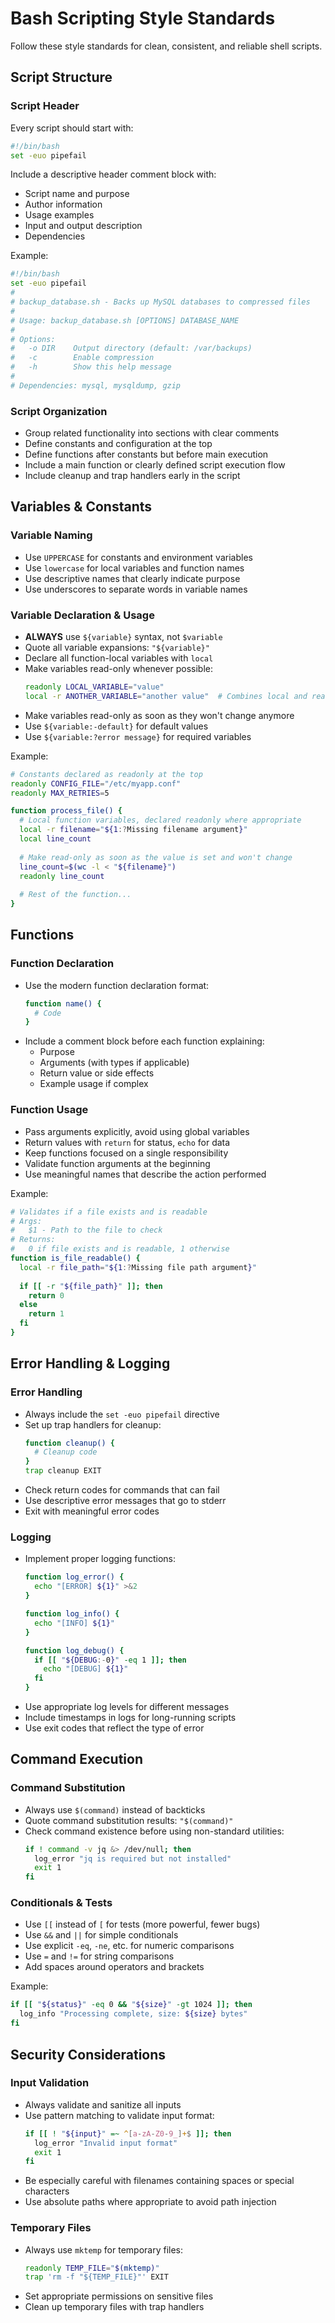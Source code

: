 # Bash Scripting Style Standards

Follow these style standards for clean, consistent, and reliable shell scripts.

## Script Structure

### Script Header
Every script should start with:
```bash
#!/bin/bash
set -euo pipefail
```

Include a descriptive header comment block with:
- Script name and purpose
- Author information
- Usage examples
- Input and output description
- Dependencies

Example:
```bash
#!/bin/bash
set -euo pipefail
#
# backup_database.sh - Backs up MySQL databases to compressed files
#
# Usage: backup_database.sh [OPTIONS] DATABASE_NAME
#
# Options:
#   -o DIR    Output directory (default: /var/backups)
#   -c        Enable compression
#   -h        Show this help message
#
# Dependencies: mysql, mysqldump, gzip
```

### Script Organization
- Group related functionality into sections with clear comments
- Define constants and configuration at the top
- Define functions after constants but before main execution
- Include a main function or clearly defined script execution flow
- Include cleanup and trap handlers early in the script

## Variables & Constants

### Variable Naming
- Use `UPPERCASE` for constants and environment variables
- Use `lowercase` for local variables and function names
- Use descriptive names that clearly indicate purpose
- Use underscores to separate words in variable names

### Variable Declaration & Usage
- **ALWAYS** use `${variable}` syntax, not `$variable`
- Quote all variable expansions: `"${variable}"`
- Declare all function-local variables with `local`
- Make variables read-only whenever possible:
  ```bash
  readonly LOCAL_VARIABLE="value"
  local -r ANOTHER_VARIABLE="another value"  # Combines local and readonly
  ```
- Make variables read-only as soon as they won't change anymore
- Use `${variable:-default}` for default values
- Use `${variable:?error message}` for required variables

Example:
```bash
# Constants declared as readonly at the top
readonly CONFIG_FILE="/etc/myapp.conf"
readonly MAX_RETRIES=5

function process_file() {
  # Local function variables, declared readonly where appropriate
  local -r filename="${1:?Missing filename argument}"
  local line_count
  
  # Make read-only as soon as the value is set and won't change
  line_count=$(wc -l < "${filename}")
  readonly line_count
  
  # Rest of the function...
}
```

## Functions

### Function Declaration
- Use the modern function declaration format:
  ```bash
  function name() {
    # Code
  }
  ```
- Include a comment block before each function explaining:
  - Purpose
  - Arguments (with types if applicable)
  - Return value or side effects
  - Example usage if complex

### Function Usage
- Pass arguments explicitly, avoid using global variables
- Return values with `return` for status, `echo` for data
- Keep functions focused on a single responsibility
- Validate function arguments at the beginning
- Use meaningful names that describe the action performed

Example:
```bash
# Validates if a file exists and is readable
# Args:
#   $1 - Path to the file to check
# Returns:
#   0 if file exists and is readable, 1 otherwise
function is_file_readable() {
  local -r file_path="${1:?Missing file path argument}"
  
  if [[ -r "${file_path}" ]]; then
    return 0
  else
    return 1
  fi
}
```

## Error Handling & Logging

### Error Handling
- Always include the `set -euo pipefail` directive
- Set up trap handlers for cleanup:
  ```bash
  function cleanup() {
    # Cleanup code
  }
  trap cleanup EXIT
  ```
- Check return codes for commands that can fail
- Use descriptive error messages that go to stderr
- Exit with meaningful error codes

### Logging
- Implement proper logging functions:
  ```bash
  function log_error() {
    echo "[ERROR] ${1}" >&2
  }
  
  function log_info() {
    echo "[INFO] ${1}"
  }
  
  function log_debug() {
    if [[ "${DEBUG:-0}" -eq 1 ]]; then
      echo "[DEBUG] ${1}"
    fi
  }
  ```
- Use appropriate log levels for different messages
- Include timestamps in logs for long-running scripts
- Use exit codes that reflect the type of error

## Command Execution

### Command Substitution
- Always use `$(command)` instead of backticks
- Quote command substitution results: `"$(command)"`
- Check command existence before using non-standard utilities:
  ```bash
  if ! command -v jq &> /dev/null; then
    log_error "jq is required but not installed"
    exit 1
  fi
  ```

### Conditionals & Tests
- Use `[[` instead of `[` for tests (more powerful, fewer bugs)
- Use `&&` and `||` for simple conditionals
- Use explicit `-eq`, `-ne`, etc. for numeric comparisons
- Use `=` and `!=` for string comparisons
- Add spaces around operators and brackets

Example:
```bash
if [[ "${status}" -eq 0 && "${size}" -gt 1024 ]]; then
  log_info "Processing complete, size: ${size} bytes"
fi
```

## Security Considerations

### Input Validation
- Always validate and sanitize all inputs
- Use pattern matching to validate input format:
  ```bash
  if [[ ! "${input}" =~ ^[a-zA-Z0-9_]+$ ]]; then
    log_error "Invalid input format"
    exit 1
  fi
  ```
- Be especially careful with filenames containing spaces or special characters
- Use absolute paths where appropriate to avoid path injection

### Temporary Files
- Always use `mktemp` for temporary files:
  ```bash
  readonly TEMP_FILE="$(mktemp)"
  trap 'rm -f "${TEMP_FILE}"' EXIT
  ```
- Set appropriate permissions on sensitive files
- Clean up temporary files with trap handlers